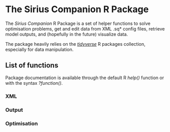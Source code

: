 # The Sirius Companion R Package

The *Sirius Companion* R Package is a set of helper functions to solve optimisation problems, get and edit data from XML .sq* config files, retrieve model outputs, and (hopefully in the future) visualize data.

The package heavily relies on the *[tidyverse](https://www.tidyverse.org/)* R packages collection, especially for data manipulation.

## List of functions

Package documentation is available through the default R *help()* function or with the syntax *?function()*.

### XML

### Output

### Optimisation
